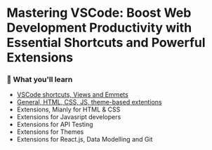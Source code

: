 # Mastering VSCode: Boost Web Development Productivity with Essential Shortcuts and Powerful Extensions

### 🌟 What you'll learn

- [VSCode shortcuts, Views and Emmets](https://github.com/arifulmrislam/Mastering-VSCode/blob/main/Section%2001.%20VSCode%20shorcuts%2C%20Views%20and%20Emmets/VS%20shortcuts.md)
- [General, HTML, CSS, JS, theme-based extentions](https://github.com/arifulmrislam/Mastering-VSCode/blob/main/Section%2002.%20General%2C%20HTML%2C%20CSS%2C%20JS%2C%20theme-based%20extentions/index.html)
- Extensions, Mianly for HTML & CSS
- Extensions for Javasript developers
- Extensions for API Testing
- Extensions for Themes
- Extensions for React.js, Data Modelling and Git
